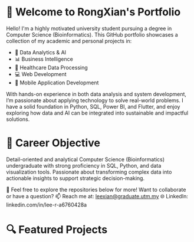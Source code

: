 # 👋 Welcome to RongXian's Portfolio
Hello! I'm a highly motivated university student pursuing a degree in Computer Science (Bioinformatics). This GitHub portfolio showcases a collection of my academic and personal projects in:

- 🧠 Data Analytics & AI
- 📊 Business Intelligence
- 🏥 Healthcare Data Processing
- 💻 Web Development
- 📱 Mobile Application Development

With hands-on experience in both data analysis and system development, I’m passionate about applying technology to solve real-world problems. I have a solid foundation in Python, SQL, Power BI, and Flutter, and enjoy exploring how data and AI can be integrated into sustainable and impactful solutions.

# 🎯 Career Objective
Detail-oriented and analytical Computer Science (Bioinformatics) undergraduate with strong proficiency in SQL, Python, and data visualization tools. Passionate about transforming complex data into actionable insights to support strategic decision-making. 

📌 Feel free to explore the repositories below for more!
Want to collaborate or have a question?
📫 Reach me at: leexian@graduate.utm.my
🌐 LinkedIn: linkedin.com/in/lee-r-a6760428a

# 🔍 Featured Projects


